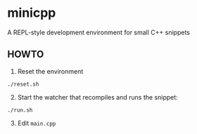 # minicpp

A REPL-style development environment for small C++ snippets

## HOWTO

1. Reset the environment
```
./reset.sh
```

2. Start the watcher that recompiles and runs the snippet:
```
./run.sh
```

3. Edit `main.cpp`
